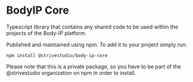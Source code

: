 # BodyIP Core

Typescript library that contains any shared code to be used within the projects of the Body-IP platform.

Published and maintained using npm. To add it to your project simply run:

    npm install @strivestudio/body-ip-core
    
Please note that this is a private package, so you have to be part of the @strivestudio organization on npm in order to install.
